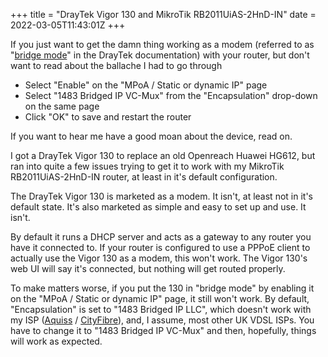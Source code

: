 +++
title = "DrayTek Vigor 130 and MikroTik RB2011UiAS-2HnD-IN"
date = 2022-03-05T11:43:01Z
+++

If you just want to get the damn thing working as a modem (referred to as
"[bridge mode](https://www.draytek.co.uk/support/guides/kb-vigor-130-bridge)" in
 the DrayTek documentation) with your router, but don't want to read about the
 ballache I had to go through

 - Select "Enable" on the "MPoA / Static or dynamic IP" page
 - Select "1483 Bridged IP VC-Mux" from the "Encapsulation" drop-down on the
   same page
 - Click "OK" to save and restart the router

If you want to hear me have a good moan about the device, read on.

I got a DrayTek Vigor 130 to replace an old Openreach Huawei HG612, but ran into
quite a few issues trying to get it to work with my MikroTik RB2011UiAS-2HnD-IN
router, at least in it's default configuration.

The DrayTek Vigor 130 is marketed as a modem. It isn't, at least not in it's
default state. It's also marketed as simple and easy to set up and use. It
isn't.

By default it runs a DHCP server and acts as a gateway to any router you have it
connected to. If your router is configured to use a PPPoE client to actually
use the Vigor 130 as a modem, this won't work. The Vigor 130's web UI will say
it's connected, but nothing will get routed properly.

To make matters worse, if you put the 130 in "bridge mode" by enabling it on
the "MPoA / Static or dynamic IP" page, it still won't work. By default,
"Encapsulation" is set to "1483 Bridged IP LLC", which doesn't work with my ISP
([Aquiss](https://aquiss.net/) / [CityFibre](https://cityfibre.com/)), and, I
assume, most other UK VDSL ISPs. You have to change it to "1483 Bridged IP
VC-Mux" and then, hopefully, things will work as expected.
